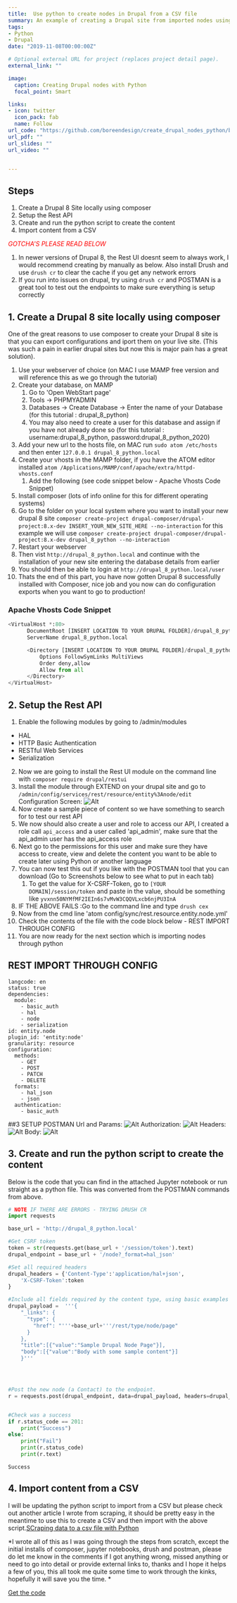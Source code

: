 ```yaml
---
title:  Use python to create nodes in Drupal from a CSV file
summary: An example of creating a Drupal site from imported nodes using Python from a CSV
tags:
- Python
- Drupal
date: "2019-11-08T00:00:00Z"

# Optional external URL for project (replaces project detail page).
external_link: ""

image:
  caption: Creating Drupal nodes with Python
  focal_point: Smart

links:
- icon: twitter
  icon_pack: fab
  name: Follow
url_code: "https://github.com/boreendesign/create_drupal_nodes_python/blob/master/Create%20Drupal%20Nodes%20with%20Python.ipynb"
url_pdf: ""
url_slides: ""
url_video: ""


---
```

## Steps
1. Create a Drupal 8 Site locally using composer
2. Setup the Rest API
3. Create and run the python script to create the content
4. Import content from a CSV

<span style="color:red">*GOTCHA'S PLEASE READ BELOW*</span>

1. In newer versions of Drupal 8, the Rest UI doesnt seem to always work, I would recommend creating by manually as below. Also install Drush and use `drush cr` to clear the cache if you get any network errors
2. If you run into issues on drupal, try using `drush cr` and POSTMAN is a great tool to test out the endpoints to make sure everything is setup correctly

## 1. Create a Drupal 8 site locally using composer

One of the great reasons to use composer to create your Drupal 8 site is that you can export configurations and iport them on your live site. (This was such a pain in earlier drupal sites but now this is major pain has a great solution).

1. Use your webserver of choice (on MAC I use MAMP free version and will reference this as we go through the tutorial)
2. Create your database, on MAMP
   1. Go to 'Open WebStart page'
   2. Tools -> PHPMYADMIN
   3. Databases -> Create Database -> Enter the name of your Database (for this tutorial : drupal_8_python)
   4. You may also need to create a user for this database and assign if you have not already done so (for this tutorial : username:drupal_8_python, password:drupal_8_python_2020)
3. Add your new url to the hosts file, on MAC run `sudo atom /etc/hosts ` and then enter `127.0.0.1 drupal_8_python.local`
4. Create your vhosts in the MAMP folder, if you have the ATOM editor installed `atom /Applications/MAMP/conf/apache/extra/httpd-vhosts.conf`
   1. Add the following (see code snippet below - Apache Vhosts Code Snippet)
5. Install composer (lots of info online for this for different operating systems)
6. Go to the folder on your local system where you want to install your new drupal 8 site `composer create-project drupal-composer/drupal-project:8.x-dev INSERT_YOUR_NEW_SITE_HERE --no-interaction` for this example we will use `composer create-project drupal-composer/drupal-project:8.x-dev drupal_8_python --no-interaction`
7. Restart your webserver
8. Then vist `http://drupal_8_python.local` and continue with the installation of your new site entering the database details from earlier
9. You should then be able to login at `http://drupal_8_python.local/user`
10. Thats the end of this part, you have now gotten Drupal 8 successfully installed with Composer, nice job and you now can do configuration exports when you want to go to production!


### Apache Vhosts Code Snippet

```python
<VirtualHost *:80>
      DocumentRoot [INSERT LOCATION TO YOUR DRUPAL FOLDER]/drupal_8_python/web
      ServerName drupal_8_python.local

      <Directory [INSERT LOCATION TO YOUR DRUPAL FOLDER]/drupal_8_python/web>
          Options FollowSymLinks MultiViews
          Order deny,allow
          Allow from all
      </Directory>
</VirtualHost>
```


## 2. Setup the Rest API
1. Enable the following modules by going to /admin/modules
  * HAL
  * HTTP Basic Authentication
  * RESTful Web Services
  * Serialization
2. Now we are going to install the Rest UI module on the command line with `composer require drupal/restui`
3. Install the module through EXTEND on your drupal site and go to `/admin/config/services/rest/resource/entity%3Anode/edit`
Configuration Screen: ![Alt](/project/import_to_drupal/config_ui.png "Config Screen")
4. Now create a sample piece of content so we have something to search for to test our rest API
5. We now should also create a user and role to access our API, I created a role call `api_access` and a user called 'api_admin', make sure that the api_admin user has the api_access role
6. Next go to the permissions for this user and make sure they have access to create, view and delete the content you want to be able to create later using Python or another language
7. You can now test this out if you like with the POSTMAN tool that you can download (Go to Screenshots below to see what to put in each tab)
   1. To get the value for X-CSRF-Token, go to `[YOUR DOMAIN]/session/token` and paste in the value, should be something like `yvxnn50NYMfMF2IEIn6s7vMvW3CQQVLxcb6njPU3InA`
8. IF THE ABOVE FAILS :Go to the command line and type `drush cex`
9. Now from the cmd line 'atom config/sync/rest.resource.entity.node.yml'
10. Check the contents of the file with the code block below - REST IMPORT THROUGH CONFIG
11. You are now ready for the next section which is importing nodes through python

## REST IMPORT THROUGH CONFIG

```
langcode: en
status: true
dependencies:
  module:
    - basic_auth
    - hal
    - node
    - serialization
id: entity.node
plugin_id: 'entity:node'
granularity: resource
configuration:
  methods:
    - GET
    - POST
    - PATCH
    - DELETE
  formats:
    - hal_json
    - json
  authentication:
    - basic_auth
```

##3 SETUP POSTMAN
Url and Params: ![Alt](/project/import_to_drupal/postman1.png "Config Screen")
Authorization: ![Alt](/project/import_to_drupal/postman2.png "Config Screen")
Headers: ![Alt](/project/import_to_drupal/postman3.png "Config Screen")
Body: ![Alt](/project/import_to_drupal/postman4.png "Config Screen")


## 3. Create and run the python script to create the content

Below is the code that you can find in the attached Jupyter notebook or run straight as a python file. This was converted from the POSTMAN commands from above.



```python
# NOTE IF THERE ARE ERRORS - TRYING DRUSH CR
import requests

base_url = 'http://drupal_8_python.local'

#Get CSRF token
token = str(requests.get(base_url + '/session/token').text)
drupal_endpoint = base_url + '/node?_format=hal_json'

#Set all required headers
drupal_headers = {'Content-Type':'application/hal+json',
    'X-CSRF-Token':token
}

#Include all fields required by the content type, using basic examples but from this you can add any fields including custom ones
drupal_payload =  '''{
    "_links": {
      "type": {
        "href": "'''+base_url+'''/rest/type/node/page"
      }
    },
    "title":[{"value":"Sample Drupal Node Page"}],
    "body":[{"value":"Body with some sample content"}]
    }'''





```


```python
#Post the new node (a Contact) to the endpoint.
r = requests.post(drupal_endpoint, data=drupal_payload, headers=drupal_headers, auth=('api_user','PASSWORD'))


#Check was a success
if r.status_code == 201:
    print("Success")
else:
    print("Fail")
    print(r.status_code)
    print(r.text)

```

    Success

## 4. Import content from a CSV
I will be updating the python script to import from a CSV but please check out another article I wrote from scraping, it should be pretty easy in the meantime to use this to create a CSV and then import with the above script.[SCraping data to a csv file with Python](/project/python-scraping/)


*I wrote all of this as I was going through the steps from scratch, except the initial installs of composer, jupyter notebooks, drush and postman, please do let me know in the comments if I got anything wrong, missed anything or need to go into detail or provide external links to, thanks and I hope it helps a few of you, this all took me quite some time to work through the kinks, hopefully it will save you the time. *

[Get the code](https://github.com/boreendesign/create_drupal_nodes_python/blob/master/Create%20Drupal%20Nodes%20with%20Python.ipynb)
